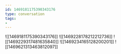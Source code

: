 ```yaml
---
id: 1469181175390343176
type: conversation
tags:
- 
---
```

![[1469181175390343176]]
![[1469228178212212736]]
![[1469229317481635840]]
![[1469234165128200201]]
![[1469621313463812097]]

